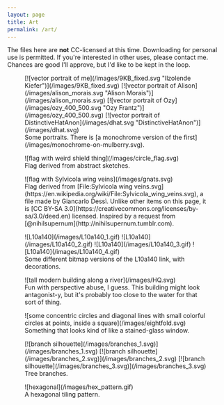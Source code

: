 ```yaml
---
layout: page
title: Art
permalink: /art/
---
```

The files here are **not** CC-licensed at this time. Downloading for personal use is permitted. If you're interested in other uses, please contact me. Chances are good I'll approve, but I'd like to be kept in the loop.

<figure>
[![vector portrait of me](/images/9KB_fixed.svg "Ilzolende Kiefer")](/images/9KB_fixed.svg)
[![vector portrait of Alison](/images/alison_morais.svg "Alison Morais")](/images/alison_morais.svg)
[![vector portrait of Ozy](/images/ozy_400_500.svg "Ozy Frantz")](/images/ozy_400_500.svg)
[![vector portrait of DistinctiveHatAnon](/images/dhat.svg "DistinctiveHatAnon")](/images/dhat.svg)
<figcaption>
Some portraits. There is [a monochrome version of the first](/images/monochrome-on-mulberry.svg).
</figcaption>
</figure>
<figure>
![flag with weird shield thing](/images/circle_flag.svg)
<figcaption>
Flag derived from abstract sketches.
</figcaption>
</figure>
<figure>
![flag with Sylvicola wing veins](/images/gnats.svg)
<figcaption>
Flag derived from [File:Sylvicola wing veins.svg](https://en.wikipedia.org/wiki/File:Sylvicola_wing_veins.svg), a file made by Giancarlo Dessì. Unlike other items on this page, it is [CC BY-SA 3.0](https://creativecommons.org/licenses/by-sa/3.0/deed.en) licensed. Inspired by a request from [@nihilsupernum](http://nihilsupernum.tumblr.com).
</figcaption>
</figure>
<figure>
![L10a140](/images/L10a140_1.gif)
![L10a140](/images/L10a140_2.gif)
![L10a140](/images/L10a140_3.gif)
![L10a140](/images/L10a140_4.gif)
<figcaption>
Some different bitmap versions of the L10a140 link, with decorations.
</figcaption>
</figure>
<figure>
![tall modern building along a river](/images/HQ.svg)
<figcaption>
Fun with perspective abuse, I guess. This building might look antagonist-y, but it's probably too close to the water for that sort of thing.
</figcaption>
</figure>
<figure>
![some concentric circles and diagonal lines with small colorful circles at points, inside a square](/images/eightfold.svg)
<figcaption>
Something that looks kind of like a stained-glass window.
</figcaption>
</figure>
<figure>
[![branch silhouette](/images/branches_1.svg)](/images/branches_1.svg)
[![branch silhouette](/images/branches_2.svg)](/images/branches_2.svg)
[![branch silhouette](/images/branches_3.svg)](/images/branches_3.svg)
<figcaption>
Tree branches.
</figcaption>
</figure>
<figure>
![hexagonal](/images/hex_pattern.gif)
<figcaption>
A hexagonal tiling pattern.
</figcaption>
</figure>
<figure>